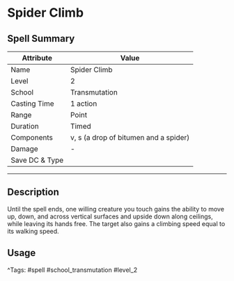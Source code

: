 # Spider Climb

## Spell Summary

| Attribute        | Value                  |
|------------------|------------------------|
| Name             | Spider Climb                 |
| Level            | 2                |
| School           | Transmutation          |
| Casting Time     | 1 action              |
| Range            | Point            |
| Duration         | Timed             |
| Components       | v, s (a drop of bitumen and a spider)             |
| Damage           | -               |
| Save DC & Type   |              |

---

## Description

Until the spell ends, one willing creature you touch gains the ability to move up, down, and across vertical surfaces and upside down along ceilings, while leaving its hands free. The target also gains a climbing speed equal to its walking speed.

## Usage


^Tags: #spell #school_transmutation #level_2